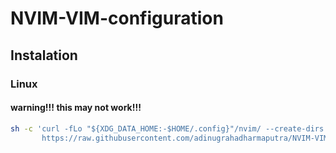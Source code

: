 # NVIM-VIM-configuration

## Instalation
### Linux
#### **warning!!! this may not work!!!**
```sh
sh -c 'curl -fLo "${XDG_DATA_HOME:-$HOME/.config}"/nvim/ --create-dirs \
       https://raw.githubusercontent.com/adinugrahadharmaputra/NVIM-VIM-configuration/master/'
```
